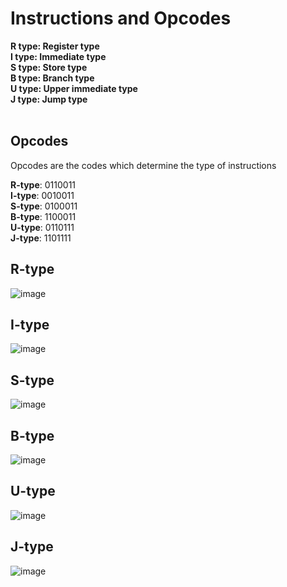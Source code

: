 # Instructions and Opcodes 
   **R type: Register type** <br />
   **I type: Immediate type** <br />
   **S type: Store type** <br />
   **B type: Branch type** <br />
   **U type: Upper immediate type** <br />
   **J type: Jump type** <br />
<br />
## Opcodes 
Opcodes are the codes which determine the type of instructions <br />

**R-type**: 0110011 <br />
**I-type**: 0010011 <br />
**S-type**: 0100011 <br />
**B-type**: 1100011 <br />
**U-type**: 0110111 <br />
**J-type**: 1101111 <br />


## R-type
![image](https://github.com/user-attachments/assets/3b167664-3612-47be-b032-93807f80efa7)

## I-type
![image](https://github.com/user-attachments/assets/a4050311-05cf-4ece-b917-528952cb7a27)

## S-type
![image](https://github.com/user-attachments/assets/baa9961f-9bcc-4b4f-8672-3d43098f3c51)

## B-type
![image](https://github.com/user-attachments/assets/166128bd-50c3-41bb-b885-c055dc420c2c)

## U-type
![image](https://github.com/user-attachments/assets/fa52d5a9-001e-4963-a598-a1b5afe6051a)

## J-type
![image](https://github.com/user-attachments/assets/04694461-2e76-43b6-8c9e-a20fecd81496)


